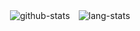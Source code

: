 
<p align="center">
  <img valign="middle" alt="github-stats" src="https://github-readme-stats.vercel.app/api?username=igorsantos07&count_private=true&include_all_commits=true&show_icons=true&theme=one_dark_pro" style="padding-right: 10px"/>
  <img valign="middle" alt="lang-stats" src="https://github-readme-stats.vercel.app/api/top-langs/?username=igorsantos07&layout=donut&langs_count=10&hide=perl&theme=one_dark_pro"/>
</p>
